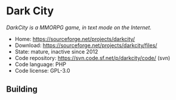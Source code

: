 # Dark City

_DarkCity is a MMORPG game, in text mode on the Internet._

- Home: https://sourceforge.net/projects/darkcity/
- Download: https://sourceforge.net/projects/darkcity/files/
- State: mature, inactive since 2012
- Code repository: https://svn.code.sf.net/p/darkcity/code/ (svn)
- Code language: PHP
- Code license: GPL-3.0

## Building

